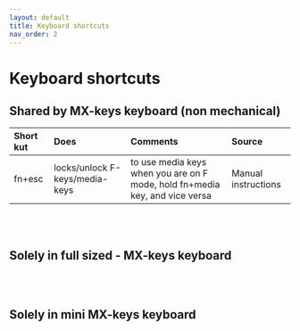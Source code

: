```yaml
---
layout: default
title: Keyboard shortcuts
nav_order: 2
---
```


# Keyboard shortcuts

## Shared by MX-keys keyboard (non mechanical)

| Short kut | Does | Comments | Source | 
| :-------- | :--- | :------- | :---- |
| fn+esc    | locks/unlock F-keys/media-keys | to use media keys when you are on F mode, hold fn+media key, and vice versa | Manual instructions | 

<br> </br>

## Solely in full sized - MX-keys keyboard

<!-- place holder -->
<br> </br>

## Solely in mini MX-keys keyboard 

<!-- place holder -->
<br> </br>
